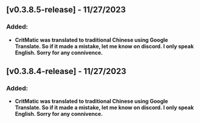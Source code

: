## [v0.3.8.5-release] - 11/27/2023

### Added:

- **CritMatic was translated to traditional Chinese using Google Translate. So if it made a mistake, let me know on discord. I only speak English. Sorry for any connivence.**



## [v0.3.8.4-release] - 11/27/2023

### Added:

- **CritMatic was translated to traditional Chinese using Google Translate. So if it made a mistake, let me know on discord. I only speak English. Sorry for any connivence.**



